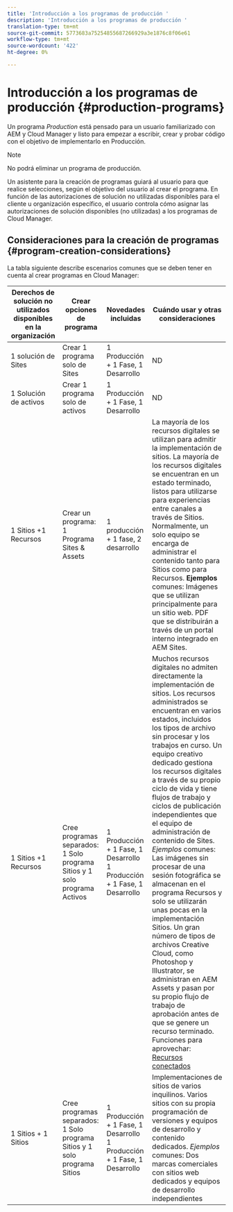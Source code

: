 ```yaml
---
title: 'Introducción a los programas de producción '
description: 'Introducción a los programas de producción '
translation-type: tm+mt
source-git-commit: 5773683a75254855687266929a3e1876c8f06e61
workflow-type: tm+mt
source-wordcount: '422'
ht-degree: 0%

---
```



# Introducción a los programas de producción {#production-programs}

Un programa *Production* está pensado para un usuario familiarizado con AEM y Cloud Manager y listo para empezar a escribir, crear y probar código con el objetivo de implementarlo en Producción.

>[!NOTE]
>No podrá eliminar un programa de producción.

Un asistente para la creación de programas guiará al usuario para que realice selecciones, según el objetivo del usuario al crear el programa. En función de las autorizaciones de solución no utilizadas disponibles para el cliente u organización específico, el usuario controla cómo asignar las autorizaciones de solución disponibles (no utilizadas) a los programas de Cloud Manager.

## Consideraciones para la creación de programas {#program-creation-considerations}

La tabla siguiente describe escenarios comunes que se deben tener en cuenta al crear programas en Cloud Manager:

| Derechos de solución no utilizados disponibles en la organización | Crear opciones de programa | Novedades incluidas | Cuándo usar y otras consideraciones |
|--- |--- |--- |--- |
| 1 solución de Sites | Crear 1 programa solo de Sites | 1 Producción + 1 Fase, 1 Desarrollo | ND |
| 1 Solución de activos | Crear 1 programa solo de activos | 1 Producción + 1 Fase, 1 Desarrollo | ND |
| 1 Sitios +1 Recursos | Crear un programa: 1 Programa Sites &amp; Assets | 1 producción + 1 fase, 2 desarrollo | La mayoría de los recursos digitales se utilizan para admitir la implementación de sitios. La mayoría de los recursos digitales se encuentran en un estado terminado, listos para utilizarse para experiencias entre canales a través de Sitios. Normalmente, un solo equipo se encarga de administrar el contenido tanto para Sitios como para Recursos. **Ejemplos** comunes: Imágenes que se utilizan principalmente para un sitio web. PDF que se distribuirán a través de un portal interno integrado en AEM Sites. |
| 1 Sitios +1 Recursos | Cree programas separados: 1 Solo programa Sitios y 1 solo programa Activos | 1 Producción + 1 Fase, 1 Desarrollo<br> 1 Producción + 1 Fase, 1 Desarrollo | Muchos recursos digitales no admiten directamente la implementación de sitios. Los recursos administrados se encuentran en varios estados, incluidos los tipos de archivo sin procesar y los trabajos en curso. Un equipo creativo dedicado gestiona los recursos digitales a través de su propio ciclo de vida y tiene flujos de trabajo y ciclos de publicación independientes que el equipo de administración de contenido de Sites. *Ejemplos* comunes: Las imágenes sin procesar de una sesión fotográfica se almacenan en el programa Recursos y solo se utilizarán unas pocas en la implementación Sitios. Un gran número de tipos de archivos Creative Cloud, como Photoshop y Illustrator, se administran en AEM Assets y pasan por su propio flujo de trabajo de aprobación antes de que se genere un recurso terminado. Funciones para aprovechar: [Recursos conectados](https://experienceleague.adobe.com/docs/experience-manager-cloud-service/assets/admin/use-assets-across-connected-assets-instances.html?lang=en#overview-of-connected-assets) |
| 1 Sitios + 1 Sitios | Cree programas separados: 1 Solo programa Sitios y 1 solo programa Sitios | 1 Producción + 1 Fase, 1 Desarrollo<br>1 Producción + 1 Fase, 1 Desarrollo | Implementaciones de sitios de varios inquilinos. Varios sitios con su propia programación de versiones y equipos de desarrollo y contenido dedicados. *Ejemplos* comunes: Dos marcas comerciales con sitios web dedicados y equipos de desarrollo independientes |


